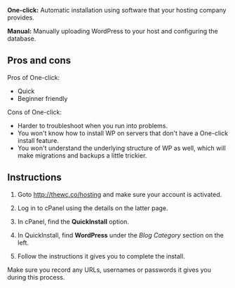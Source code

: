 __One-click:__
Automatic installation using software that your hosting company provides.
 
__Manual:__
Manually uploading WordPress to your host and configuring the database.




## Pros and cons

Pros of One-click:

* Quick
* Beginner friendly

Cons of One-click: 

* Harder to troubleshoot when you run into problems.
* You won't know how to install WP on servers that don't have a One-click install feature.
* You won't understand the underlying structure of WP as well, which will make migrations and backups a little trickier.




## Instructions
1. Goto <http://thewc.co/hosting> and make sure your account is activated.

2. Log in to cPanel using the details on the latter page.

3. In cPanel, find the **QuickInstall** option.

4. In QuickInstall, find **WordPress** under the *Blog Category* section on the left.

5. Follow the instructions it gives you to complete the install.

Make sure you record any URLs, usernames or passwords it gives you during this process.




